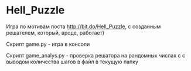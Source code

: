# Hell_Puzzle
Игра по мотивам поста http://bit.do/Hell_Puzzle, c созданным решателем, который, вроде, работает)

Скрипт game.py - игра в консоли

Скрипт game_analys.py - проверка решатора на рандомных числах c с выводом количества шагов в файл в текущую папку